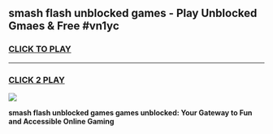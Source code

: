 
## smash flash unblocked games - Play Unblocked Gmaes & Free #vn1yc
<h3>
<a href="https://premium.freeplayer.one?title=smash_flash_unblocked_games&ref=01M">CLICK TO PLAY</a></h3>
<hr>

<h3>
<a href="https://premium.freeplayer.one?title=smash_flash_unblocked_games&ref=01M">CLICK 2 PLAY</a>
  
</h3>

<a href="https://premium.freeplayer.one?title=smash_flash_unblocked_games&ref=01M"><img src="https://clearcache.store/games.png"></a>


**smash flash unblocked games games unblocked: Your Gateway to Fun and Accessible Online Gaming**
